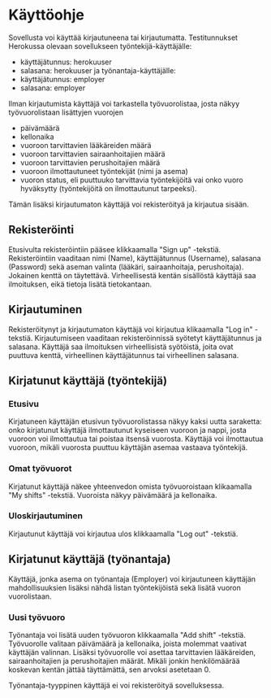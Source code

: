 # Käyttöohje

Sovellusta voi käyttää kirjautuneena tai kirjautumatta. Testitunnukset Herokussa olevaan sovellukseen työntekijä-käyttäjälle:
- käyttäjätunnus: herokuuser
- salasana: herokuuser
ja työnantaja-käyttäjälle:
- käyttäjätunnus: employer
- salasana: employer

Ilman kirjautumista käyttäjä voi tarkastella työvuorolistaa, josta näkyy työvuorolistaan lisättyjen vuorojen
- päivämäärä
- kellonaika
- vuoroon tarvittavien lääkäreiden määrä
- vuoroon tarvittavien sairaanhoitajien määrä
- vuoroon tarvittavien perushoitajien määrä
- vuoroon ilmottautuneet työntekijät (nimi ja asema)
- vuoron status, eli puuttuuko tarvittavia työntekijöitä vai onko vuoro hyväksytty (työntekijöitä on ilmottautunut tarpeeksi).

Tämän lisäksi kirjautumaton käyttäjä voi rekisteröityä ja kirjautua sisään.

## Rekisteröinti

Etusivulta rekisteröintiin pääsee klikkaamalla "Sign up" -tekstiä. Rekisteröintiin vaaditaan nimi (Name), käyttäjätunnus (Username), salasana (Password) sekä aseman valinta (lääkäri, sairaanhoitaja, perushoitaja). Jokainen kenttä on täytettävä. Virheellisestä kentän sisällöstä käyttäjä saa ilmoituksen, eikä tietoja lisätä tietokantaan.

## Kirjautuminen

Rekisteröitynyt ja kirjautumaton käyttäjä voi kirjautua klikaamalla "Log in" -tekstiä. Kirjautumiseen vaaditaan rekisteröinnissä syötetyt käyttäjätunnus ja salasana. Käyttäjä saa ilmoituksen virheellisistä syötöistä, joita ovat puuttuva kenttä, virheellinen käyttäjätunnus tai virheellinen salasana.

## Kirjatunut käyttäjä (työntekijä)

### Etusivu

Kirjatuneen käyttäjän etusivun työvuorolistassa näkyy kaksi uutta saraketta: onko kirjatunut käyttäjä ilmottautunut kyseiseen vuoroon ja nappi, josta vuoroon voi ilmottautua tai poistaa itsensä vuorosta. Käyttäjä voi ilmottautua vuoroon, mikäli vuorosta puuttuu käyttäjän asemaa vastaava työntekijä.

### Omat työvuorot

Kirjatunut käyttäjä näkee yhteenvedon omista työvuoroistaan klikaamalla "My shifts" -tekstiä. Vuoroista näkyy päivämäärä ja kellonaika.

### Uloskirjautuminen

Kirjautunut käyttäjä voi kirjautua ulos klikkaamalla "Log out" -tekstiä.

## Kirjatunut käyttäjä (työnantaja)

Käyttäjä, jonka asema on työnantaja (Employer) voi kirjautuneen käyttäjän mahdollisuuksien lisäksi nähdä listan työntekijöistä sekä lisätä vuoron vuorolistaan.

### Uusi työvuoro

Työnantaja voi lisätä uuden työvuoron klikkaamalla "Add shift" -tekstiä. Työvuorolle valitaan päivämäärä ja kellonaika, joista molemmat vaativat käyttäjän valinnan. Lisäksi työvuorolle voi asettaa tarvittavien lääkäreiden, sairaanhoitajien ja perushoitajien määrät. Mikäli jonkin henkilömäärää koskevan kentän jättää täyttämättä, sen arvoksi asetetaan 0.

Työnantaja-tyyppinen käyttäjä ei voi rekisteröityä sovelluksessa.